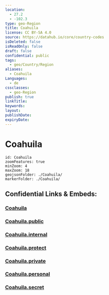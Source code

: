 ```yaml
---
location:
  - 27.2
  - -102.3
type: geo-Region
title: Coahuila
license: CC BY-SA 4.0
source: https://datahub.io/core/country-codes
isDeleted: false
isReadOnly: false
draft: false
confidential: public
tags:
  - geo/Country/Region
aliases:
  - Coahuila
Languages:
  - de
cssclasses:
  - geo-Region
publish: true
linkTitle:
keywords:
layout:
publishDate:
expiryDate:
---
```


# Coahuila

```leaflet
id: Coahuila
zoomFeatures: true 
minZoom: 4 
maxZoom: 18
geojsonFolder: ./Coahuila/
markerFolder: ./Coahuila/
```


## Confidential Links & Embeds: 

### [Coahuila](/_Standards/Earth/Continent/America~Central/Mexico/States~Mexico/Coahuila.md) 

### [Coahuila.public](/_public/Earth/Continent/America~Central/Mexico/States~Mexico/Coahuila.public.md) 

### [Coahuila.internal](/_internal/Earth/Continent/America~Central/Mexico/States~Mexico/Coahuila.internal.md) 

### [Coahuila.protect](/_protect/Earth/Continent/America~Central/Mexico/States~Mexico/Coahuila.protect.md) 

### [Coahuila.private](/_private/Earth/Continent/America~Central/Mexico/States~Mexico/Coahuila.private.md) 

### [Coahuila.personal](/_personal/Earth/Continent/America~Central/Mexico/States~Mexico/Coahuila.personal.md) 

### [Coahuila.secret](/_secret/Earth/Continent/America~Central/Mexico/States~Mexico/Coahuila.secret.md)

